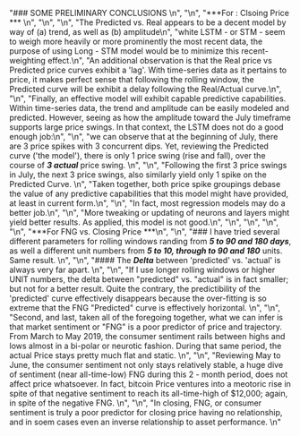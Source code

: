 "### SOME PRELIMINARY CONCLUSIONS \n",
    "\n",
    "***For : Clsoing Price *** \n",
    "\n",
    "\n",
    "The Predicted vs. Real appears to be a decent model by way of (a) trend, as well as (b) amplitude\n",
    "white LSTM - or STM - seem to weigh more heavily or more prominently the most recent data, the purpose of using Long - STM model would be to minimize this recent-weighting effect.\n",
    "An additional observation is that the Real price vs Predicted price curves exhibit a 'lag'. With time-series data as it pertains to price, it makes perfect sense that following the rolling window, the Predicted curve will be exhibit a delay following the Real/Actual curve.\n",
    "\n",
    "Finally, an effective model will exhibit capable predictive capabilities. Within time-series data, the trend and amplitude can be easily modeled and predicted. However, seeing as how the amplitude toward the July timeframe supports large price swings. In that context, the LSTM does not do a good enough job:\n",
    "\n",
    "we can observe that at the beginning of July, there are 3 price spikes with 3 concurrent dips. Yet, reviewing the Predicted curve ('the model'), there is only 1 price swing (rise and fall), over the course of ***3 actual*** price swing.  \n",
    "\n",
    "Following the first 3 price swings in July, the next 3 price swings, also similarly yield only 1 spike on the Predicted Curve.  \n",
    "Taken together, both price spike groupings debase the value of any predictive capabilities that this model might have provided, at least in current form.\n",
    "\n",
    "In fact, most regression models may do a better job.\n",
    "\n",
    "More tweaking or updating of neurons and layers might yield better results. As applied, this model is not good.\n",
    "\n",
    "\n",
    "\n",
    "\n",
    "***For FNG vs. Closing Price ***\n",
    "\n",
    "### I have tried several different parameters for rolling windows randing from ***5 to 90 and 180 days***, as well a different unit numbers from ***5 to 10, through to 90 and 180*** units. Same result. \n",
    "\n",
    "#### The ***Delta*** between 'predicted' vs. 'actual' is always very far apart. \n",
    "\n",
    "If I use longer rolling windows or higher UNIT numbers, the delta between \"predicted\" vs. \"actual\" is in fact smaller; but not for a better result.  Quite the contrary, the predictibility of the 'predicted' curve effectively disappears because the over-fitting is so extreme that the FNG \"Predicted\" curve is effectively horizontal.  \n",
    "\n",
    "Second, and last, taken all of the foregoing together, what we can infer is that market sentiment or \"FNG\" is a poor predictor of price and trajectory. From March to May 2019, the consumer sentiment rails between highs and lows almost in a bi-polar or neurotic fashion.  During that same period, the actual Price stays pretty much flat and static.  \n",
    "\n",
    "Reviewing May to June, the consumer sentiment not only stays relatively stable, a huge dive of sentiment (near all-time-low) FNG during this 2 - month period, does not affect price whatsoever.  In fact, bitcoin Price ventures into a meotoric rise in spite of that negative sentiment to reach its all-time-high of $12,000; again, in spite of the negative FNG.  \n",
    "\n",
    "In closing, FNG, or consumer sentiment is truly a poor predictor for closing price having no relationship, and in soem cases even an inverse relationship to asset performance.  \n"
